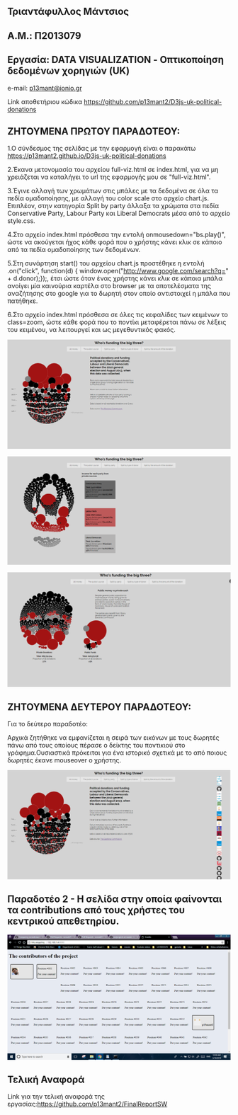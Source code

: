 ## Τριαντάφυλλος Μάντσιος

## Α.Μ.: Π2013079

## Εργασία: DATA VISUALIZATION - Οπτικοποίηση δεδομένων χορηγιών (UK)


e-mail: p13mant@ionio.gr

Link αποθετήριου κώδικα https://github.com/p13mant2/D3js-uk-political-donations


## ΖΗΤΟΥΜΕΝΑ ΠΡΩΤΟΥ ΠΑΡΑΔΟΤΕΟΥ:


1.Ο σύνδεσμος της σελίδας με την εφαρμογή είναι ο παρακάτω https://p13mant2.github.io/D3js-uk-political-donations

2.Έκανα μετονομασία του αρχείου full-viz.html σε index.html, για να μη χρειάζεται να καταλήγει το url της εφαρμογής μου σε "full-viz.html".

3.Έγινε αλλαγή των χρωμάτων στις μπάλες με τα δεδομένα σε όλα τα πεδία ομαδοποίησης, με αλλαγή του color scale στο αρχείο chart.js. Επιπλέον, στην κατηγορία Split by party άλλαξα τα χρώματα στα πεδία Conservative Party, Labour Party και Liberal Democrats μέσα από το αρχείο style.css.

4.Στο αρχείο index.html πρόσθεσα την εντολή onmousedown="bs.play()", ώστε να ακούγεται ήχος κάθε φορά που ο χρήστης κάνει κλικ σε κάποιο από τα πεδία ομαδοποίησης των δεδομένων.

5.Στη συνάρτηση start() του αρχείου chart.js προστέθηκε η εντολή .on("click", function(d) { window.open("http://www.google.com/search?q=" + d.donor);});, έτσι ώστε όταν ένας χρήστης κάνει κλικ σε κάποια μπάλα ανοίγει μία καινούρια καρτέλα στο browser με τα αποτελέσματα της αναζήτησης στο google για το δωρητή στον οποίο αντιστοιχεί η μπάλα που πατήθηκε.

6.Στο αρχείο index.html πρόσθεσα σε όλες τις κεφαλίδες των κειμένων το class=zoom, ώστε κάθε φορά που το ποντίκι μεταφέρεται πάνω σε λέξεις του κειμένου, να λειτουργεί και ως μεγεθυντικός φακός.

![picture](pic4.jpg)

![picture](pic3.jpg)

![picture](pic2.jpg)

## ΖΗΤΟΥΜΕΝΑ ΔΕΥΤΕΡΟΥ ΠΑΡΑΔΟΤΕΟΥ:

Για το δεύτερο παραδοτέο:

Αρχικά ζητήθηκε να εμφανίζεται  η σειρά των εικόνων με τους δωρητές πάνω από τους οποίους πέρασε ο δείκτης του ποντικιού στο γράφημα.Ουσιαστικά πρόκειται για ένα ιστορικό σχετικά με το από ποιους δωρητές έκανε mouseover ο χρήστης.

![picture](pic1.jpg)
## Παραδοτέο 2 - Η σελίδα στην οποία φαίνονται τα contributions από τους χρήστες του κεντρικού απεθετηρίου.
![picture](pic5.jpg)

## Τελική Αναφορά
Link για την τελική αναφορά της εργασίας:https://github.com/p13mant2/FinalReportSW


